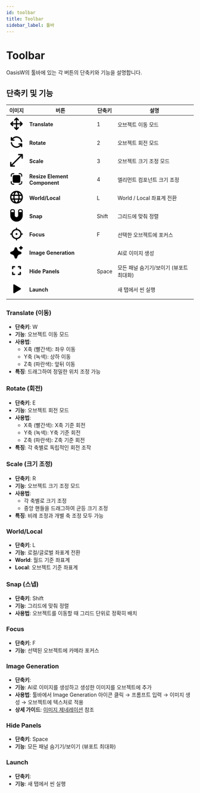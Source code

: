 ```yaml
---
id: toolbar
title: Toolbar
sidebar_label: 툴바
---
```


# Toolbar

OasisW의 툴바에 있는 각 버튼의 단축키와 기능을 설명합니다.

## 단축키 및 기능

| 이미지 | 버튼 | 단축키 | 설명 |
|------|------|--------|------|
| ![Translate](/img/usage-guide/3_1_translate.svg) | **Translate** | 1 | 오브젝트 이동 모드 |
| ![Rotate](/img/usage-guide/3_2_rotate.svg) | **Rotate** | 2 | 오브젝트 회전 모드 |
| ![Scale](/img/usage-guide/3_3_scale.svg) | **Scale** | 3 | 오브젝트 크기 조정 모드 |
| ![Resize Element Component](/img/usage-guide/3_4_resize_element_component.svg) | **Resize Element Component** | 4 | 엘리먼트 컴포넌트 크기 조정 |
| ![World/Local](/img/usage-guide/3_5_world_local.svg) | **World/Local** | L | World / Local 좌표계 전환 |
| ![Snap](/img/usage-guide/3_6_snap.svg) | **Snap** | Shift | 그리드에 맞춰 정렬 |
| ![Focus](/img/usage-guide/3_7_focus.svg) | **Focus** | F | 선택한 오브젝트에 포커스 |
| ![Image Generation](/img/usage-guide/3_8_image_generation.svg) | **Image Generation** |  | AI로 이미지 생성 |
| ![Hide Panels](/img/usage-guide/3_9_hide_panels.svg) | **Hide Panels** | Space | 모든 패널 숨기기/보이기 (뷰포트 최대화) |
| ![Launch](/img/usage-guide/3_10_launch.svg) | **Launch** |  | 새 탭에서 씬 실행 |

### Translate (이동)
- **단축키**: W
- **기능**: 오브젝트 이동 모드
- **사용법**: 
  - X축 (빨간색): 좌우 이동
  - Y축 (녹색): 상하 이동
  - Z축 (파란색): 앞뒤 이동
- **특징**: 드래그하여 정밀한 위치 조정 가능

### Rotate (회전)
- **단축키**: E
- **기능**: 오브젝트 회전 모드
- **사용법**:
  - X축 (빨간색): X축 기준 회전
  - Y축 (녹색): Y축 기준 회전
  - Z축 (파란색): Z축 기준 회전
- **특징**: 각 축별로 독립적인 회전 조작

### Scale (크기 조정)
- **단축키**: R
- **기능**: 오브젝트 크기 조정 모드
- **사용법**:
  - 각 축별로 크기 조정
  - 중앙 핸들을 드래그하여 균등 크기 조정
- **특징**: 비례 조정과 개별 축 조정 모두 가능

### World/Local
- **단축키**: L
- **기능**: 로컬/글로벌 좌표계 전환
- **World**: 월드 기준 좌표계
- **Local**: 오브젝트 기준 좌표계

### Snap (스냅)
- **단축키**: Shift
- **기능**: 그리드에 맞춰 정렬
- **사용법**: 오브젝트를 이동할 때 그리드 단위로 정확히 배치

### Focus
- **단축키**: F
- **기능**: 선택된 오브젝트에 카메라 포커스

### Image Generation
- **단축키**: 
- **기능**: AI로 이미지를 생성하고 생성한 이미지를 오브젝트에 추가
- **사용법**: 툴바에서 Image Generation 아이콘 클릭 → 프롬프트 입력 → 이미지 생성 → 오브젝트에 텍스처로 적용
- **상세 가이드**: [이미지 제네레이션](../usage-guide/image-generation) 참조

### Hide Panels
- **단축키**: Space
- **기능**: 모든 패널 숨기기/보이기 (뷰포트 최대화)

### Launch
- **단축키**: 
- **기능**: 새 탭에서 씬 실행

<!-- ## 툴바 사용 팁

### 효율적인 작업을 위한 팁
1. **단축키 숙지**: 자주 사용하는 도구의 단축키를 외워두면 작업 속도가 향상됩니다.
2. **모드 전환**: 각 모드(Translate, Rotate, Scale)는 서로 다른 기능을 제공하므로 상황에 맞게 적절히 전환하세요.
3. **Snap 활용**: 정확한 배치가 필요한 경우 Snap 기능을 활성화하여 그리드에 맞춰 정렬하세요.
4. **툴바 위치 조정**: 원하는 위치에 툴바를 놓고 사용할 수 있습니다. -->